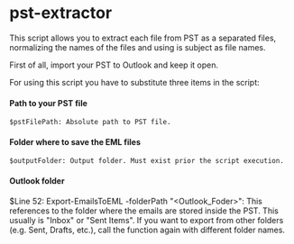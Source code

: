 # pst-extractor
This script allows you to extract each file from PST as a separated files, normalizing the names of the files and using is subject as file names.

First of all, import your PST to Outlook and keep it open.

For using this script you have to substitute three items in the script:

#### Path to your PST file
    $pstFilePath: Absolute path to PST file. 
#### Folder where to save the EML files
    $outputFolder: Output folder. Must exist prior the script execution.
#### Outlook folder
$Line 52:  Export-EmailsToEML -folderPath "<Outlook_Foder>": This references to the folder where the emails are stored inside the PST. This usually is "Inbox" or "Sent Items". If you want to export from other folders (e.g. Sent, Drafts, etc.), call the function again with different folder names.

